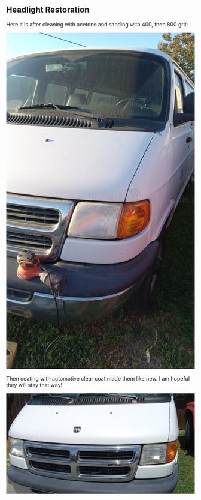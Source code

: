 ## Headlight Restoration

Here it is after cleaning with acetone and sanding with 400, then 800 grit:

![Headlamps after sanding with 800 grit](/images/headlamp_sanding_800grit_20240503.jpg)

Then coating with automotive clear coat made them like new. I am hopeful they will stay that way!

![Headlamps sprayed with clear coat](/images/ramvan_exter/headlight_1stage_EPA_clearcoat_202405.jpg)
